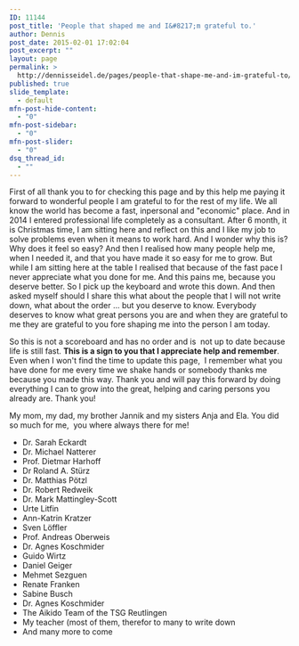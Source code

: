 ```yaml
---
ID: 11144
post_title: 'People that shaped me and I&#8217;m grateful to.'
author: Dennis
post_date: 2015-02-01 17:02:04
post_excerpt: ""
layout: page
permalink: >
  http://dennisseidel.de/pages/people-that-shape-me-and-im-grateful-to/
published: true
slide_template:
  - default
mfn-post-hide-content:
  - "0"
mfn-post-sidebar:
  - "0"
mfn-post-slider:
  - "0"
dsq_thread_id:
  - ""
---
```

First of all thank you to for checking this page and by this help me paying it forward to wonderful people I am grateful to for the rest of my life. We all know the world has become a fast, inpersonal and "economic" place. And in 2014 I entered professional life completely as a consultant. After 6 month, it is Christmas time, I am sitting here and reflect on this and I like my job to solve problems even when it means to work hard. And I wonder why this is? Why does it feel so easy? And then I realised how many people help me, when I needed it, and that you have made it so easy for me to grow. But while I am sitting here at the table I realised that because of the fast pace I never appreciate what you done for me. And this pains me, because you deserve better. So I pick up the keyboard and wrote this down. And then asked myself should I share this what about the people that I will not write down, what about the order ... but you deserve to know. Everybody deserves to know what great persons you are and when they are grateful to me they are grateful to you fore shaping me into the person I am today.

So this is not a scoreboard and has no order and is  not up to date because life is still fast. <strong>This is a sign to you that I appreciate help and remember</strong>. Even when I won't find the time to update this page,  I remember what you have done for me every time we shake hands or somebody thanks me because you made this way. Thank you and will pay this forward by doing everything I can to grow into the great, helping and caring persons you already are. Thank you!

My mom, my dad, my brother Jannik and my sisters Anja and Ela. You did so much for me,  you where always there for me!

<ul>
	<li>Dr. Sarah Eckardt</li>
	<li>Dr. Michael Natterer</li>
	<li>Prof. Dietmar Harhoff</li>
	<li>Dr Roland A. Stürz</li>
	<li>Dr. Matthias Pötzl</li>
	<li>Dr. Robert Redweik</li>
	<li>Dr. Mark Mattingley-Scott</li>
	<li>Urte Litfin</li>
	<li>Ann-Katrin Kratzer</li>
	<li>Sven Löffler</li>
	<li>Prof. Andreas Oberweis</li>
	<li>Dr. Agnes Koschmider</li>
	<li>Guido Wirtz</li>
	<li>Daniel Geiger</li>
	<li>Mehmet Sezguen</li>
	<li>Renate Franken</li>	
	<li>Sabine Busch</li>
	<li>Dr. Agnes Koschmider</li>
	<li>The Aikido Team of the TSG Reutlingen</li>
	<li>My teacher (most of them, therefor to many to write down</li> 
	<li>And many more to come</li>
</ul>